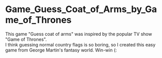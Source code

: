 # Game_Guess_Coat_of_Arms_by_Game_of_Thrones
This game "Guess coat of arms" was inspired by the popular TV show "Game of Thrones".  
I think guessing normal country flags is so boring, so I created this easy game from George Martin's fantasy world.
Win-win (:
